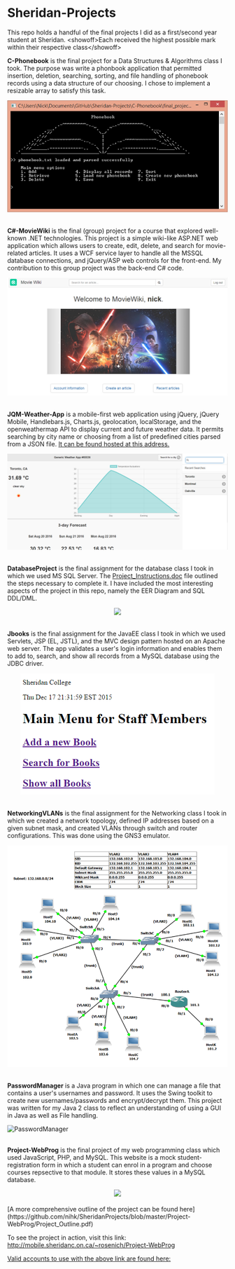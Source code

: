 # Sheridan-Projects
This repo holds a handful of the final projects I did as a first/second year student at Sheridan. 
\<showoff\>Each received the highest possible mark within their respective class\</showoff\>

**C-Phonebook** is the final project for a Data Structures & Algorithms class I took.
The purpose was write a phonbook application that permitted insertion, deletion, searching,
sorting, and file handling of phonebook records using a data structure of our choosing.
I chose to implement a resizable array to satisfy this task.

<div align="center">
   <img src="https://github.com/nihk/Sheridan-Projects/blob/master/C-Phonebook/phonebook-ss.png">
</div>
<br>

**C#-MovieWiki** is the final (group) project for a course that explored well-known .NET technologies. This project is a simple wiki-like ASP.NET web application which allows users to create, edit, delete, and search for movie-related articles. It uses a WCF service layer to handle all the MSSQL database connections, and jQuery/ASP web controls for the front-end. My contribution to this group project was the back-end C# code.

<div align="center">
   <img src="https://github.com/nihk/Sheridan-Projects/blob/master/C%23-MovieWiki/moviewiki-ss.jpg">
</div>
<br>

**JQM-Weather-App** is a mobile-first web application using jQuery, jQuery Mobile, Handlebars.js, Charts.js, geolocation, localStorage, and the openweathermap API to display current and future weather data. It permits searching by city name or choosing from a list of predefined cities parsed from a JSON file. [It can be found hosted at this address.](http://rosenich.dev.fast.sheridanc.on.ca/assignments/weather_app/)

<div align="center">
   <img src="https://github.com/nihk/Sheridan-Projects/blob/master/JQM-Weather-App/weather_app-ss.jpg">
</div>
<br>

**DatabaseProject** is the final assignment for the database class I took in which
we used MS SQL Server. The [Project_Instructions.doc](https://github.com/nihk/SheridanProjects/blob/master/DatabaseProject/Project_Instructions.doc) file outlined the steps necessary to complete it.
I have included the most interesting aspects of the project in this repo, namely the EER Diagram and 
SQL DDL/DML.

<div align="center">
   <img src="https://github.com/nihk/SheridanProjects/blob/master/DatabaseProject/Entity%20Relationship%20Diagram.png">
</div>
<br>

**Jbooks** is the final assignment for the JavaEE class I took in which we used Servlets, JSP (EL, JSTL), 
and the MVC design pattern hosted on an Apache web server. The app validates a user's login information and enables them to add to, search,
and show all records from a MySQL database using the JDBC driver. 

<div align="center">
   <img src="https://github.com/nihk/Sheridan-Projects/blob/master/Jbooks/books_screenshot.png">
</div>
<br>

**NetworkingVLANs** is the final assignment for the Networking class I took in which we created a network
topology, defined IP addresses based on a given subnet mask, and created VLANs through switch and router configurations.
This was done using the GNS3 emulator.

<div align="center">
   <img src="https://github.com/nihk/Sheridan-Projects/blob/master/NetworkingVLANs/screenshot.png">
</div>
<br>

**PasswordManager** is a Java program in which one can manage a file that contains a user's usernames and password.
It uses the Swing toolkit to create new usernames/passwords and encrypt/decrypt them. 
This project was written for my Java 2 class to reflect an understanding of using a GUI in Java as
well as File handling.

![PasswordManager](https://github.com/nihk/SheridanProjects/blob/master/PasswordManager/passwordmanagerscreenshot.png "PasswordManager")
<br><br>

**Project-WebProg** is the final project of my web programming class which used JavaScript, PHP, and MySQL.
This website is a mock student-registration form in which a student can enrol in a program and choose courses
repsective to that module. It stores these values in a MySQL database.

<div align="center">
   <img src="https://github.com/nihk/SheridanProjects/blob/master/Project-WebProg/screenshot.png">
</div>
<br>
[A more comprehensive outline of the project can be found here](https://github.com/nihk/SheridanProjects/blob/master/Project-WebProg/Project_Outline.pdf)

To see the project in action, visit this link:
http://mobile.sheridanc.on.ca/~rosenich/Project-WebProg

[Valid accounts to use with the above link are found here:]( https://github.com/nihk/SheridanProjects/blob/master/Project-WebProg/student_accounts.txt)

